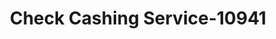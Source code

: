 ---
f_zip-code: 63366
f_state-code: MO
title: Check Cashing Service-10941
f_phone: 636-272-2740
f_city-only: Fallon
f_address: 8660 Veterans Memorl Parkway O Fallon
f_location-unique-id: '10941'
slug: check-cashing-service-10941
updated-on: '2024-05-30T13:46:58.046Z'
created-on: '2024-05-30T13:36:59.803Z'
published-on: '2024-05-30T13:54:32.469Z'
f_city-state: cms/city/fallon-mo.md
f_company: cms/company/check-cashing-service.md
f_state: cms/state/missouri.md
layout: '[payday-loan].html'
tags: payday-loan
---